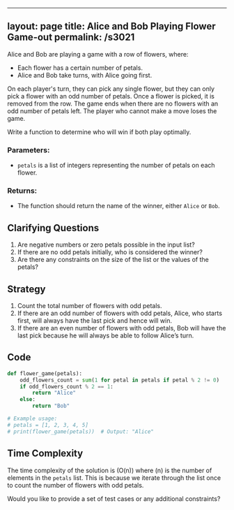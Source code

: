 
---
layout: page
title:  Alice and Bob Playing Flower Game-out
permalink: /s3021
---

Alice and Bob are playing a game with a row of flowers, where:

- Each flower has a certain number of petals.
- Alice and Bob take turns, with Alice going first.

On each player's turn, they can pick any single flower, but they can only pick a flower with an odd number of petals. Once a flower is picked, it is removed from the row. The game ends when there are no flowers with an odd number of petals left. The player who cannot make a move loses the game.

Write a function to determine who will win if both play optimally.

### Parameters:
- `petals` is a list of integers representing the number of petals on each flower.

### Returns:
- The function should return the name of the winner, either `Alice` or `Bob`.

## Clarifying Questions
1. Are negative numbers or zero petals possible in the input list?
2. If there are no odd petals initially, who is considered the winner?
3. Are there any constraints on the size of the list or the values of the petals?

## Strategy
1. Count the total number of flowers with odd petals.
2. If there are an odd number of flowers with odd petals, Alice, who starts first, will always have the last pick and hence will win.
3. If there are an even number of flowers with odd petals, Bob will have the last pick because he will always be able to follow Alice’s turn.

## Code

```python
def flower_game(petals):
    odd_flowers_count = sum(1 for petal in petals if petal % 2 != 0)
    if odd_flowers_count % 2 == 1:
        return "Alice"
    else:
        return "Bob"

# Example usage:
# petals = [1, 2, 3, 4, 5]
# print(flower_game(petals))  # Output: "Alice"
```

## Time Complexity
The time complexity of the solution is \(O(n)\) where \(n\) is the number of elements in the `petals` list. This is because we iterate through the list once to count the number of flowers with odd petals.

Would you like to provide a set of test cases or any additional constraints?